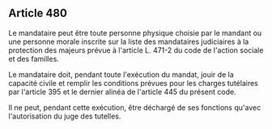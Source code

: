 Article 480
----
Le mandataire peut être toute personne physique choisie par le mandant ou une
personne morale inscrite sur la liste des mandataires judiciaires à la
protection des majeurs prévue à l'article L. 471-2 du code de l'action sociale
et des familles.

Le mandataire doit, pendant toute l'exécution du mandat, jouir de la capacité
civile et remplir les conditions prévues pour les charges tutélaires par
l'article 395 et le dernier alinéa de l'article 445 du présent code.

Il ne peut, pendant cette exécution, être déchargé de ses fonctions qu'avec
l'autorisation du juge des tutelles.
